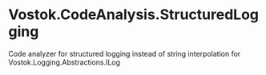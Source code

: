 # Vostok.CodeAnalysis.StructuredLogging
Code analyzer for structured logging instead of string interpolation for Vostok.Logging.Abstractions.ILog
